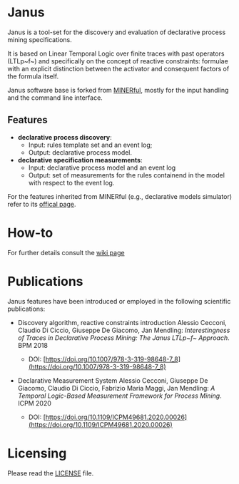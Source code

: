 Janus
=========================
Janus is a tool-set for the discovery and evaluation of declarative process mining specifications.

It is based on Linear Temporal Logic over finite traces with past operators (LTLp~f~) and specifically on the concept  of reactive constraints: formulae with an explicit distinction between the activator and consequent factors of the formula itself.

Janus software base is forked from [MINERful](https://github.com/cdc08x/MINERful), mostly for the input handling and the command line interface.

Features
---------------------------------------
- **declarative process discovery**: 
	- Input:    rules template set and an event log;
	- Output: declarative process model.
- **declarative specification measurements**: 
	- Input: declarative process model and an event log
	- Output: set of measurements for the rules containend in the model with respect to the event log.

For the features inherited from MINERful (e.g., declarative models simulator) refer to its [offical page](https://github.com/cdc08x/MINERful).


How-to
=========================

For further details consult the [wiki page](https://github.com/Oneiroe/Janus/wiki) 


Publications
=========================
Janus features have been introduced or employed in the following scientific publications:

- Discovery algorithm, reactive constraints introduction
Alessio Cecconi, Claudio Di Ciccio, Giuseppe De Giacomo, Jan Mendling:
*Interestingness of Traces in Declarative Process Mining: The Janus LTLp~f~ Approach*. BPM 2018
	- DOI: [https://doi.org/10.1007/978-3-319-98648-7_8](https://doi.org/10.1007/978-3-319-98648-7_8)

- Declarative Measurement System
Alessio Cecconi, Giuseppe De Giacomo, Claudio Di Ciccio, Fabrizio Maria Maggi, Jan Mendling:
*A Temporal Logic-Based Measurement Framework for Process Mining*. ICPM 2020
	- DOI: [https://doi.org/10.1109/ICPM49681.2020.00026](https://doi.org/10.1109/ICPM49681.2020.00026)


Licensing
=========================
Please read the [LICENSE](https://github.com/Oneiroe/MINERful/blob/master/LICENSE) file.

